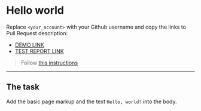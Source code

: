 # Hello world
Replace `<your_account>` with your Github username and copy the links to Pull Request description:
- [DEMO LINK](https://a-kovalov.github.io/layout_hello-world/)
- [TEST REPORT LINK](https://a-kovalov.github.io/layout_hello-world/report/html_report/)

> Follow [this instructions](https://mate-academy.github.io/layout_task-guideline/#how-to-solve-the-layout-tasks-on-github)
___

## The task 
Add the basic page markup and the text `Hello, world!` into the body.
